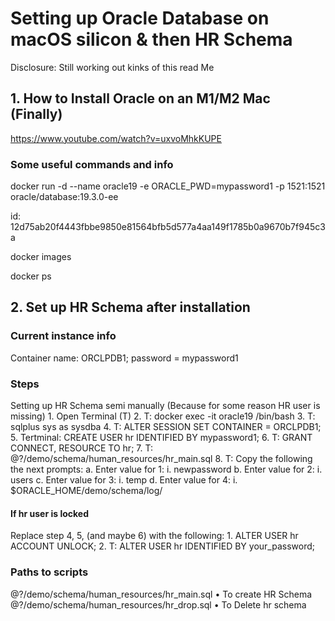# Setting up Oracle Database on macOS silicon & then HR Schema

Disclosure: Still working out kinks of this read Me

## 1. How to Install Oracle on an M1/M2 Mac (Finally)

<https://www.youtube.com/watch?v=uxvoMhkKUPE>

### Some useful commands and info

docker run -d --name oracle19 -e ORACLE_PWD=mypassword1 -p 1521:1521 oracle/database:19.3.0-ee

id: 12d75ab20f4443fbbe9850e81564bfb5d577a4aa149f1785b0a9670b7f945c3a

docker images

docker ps

## 2. Set up HR Schema after installation

### Current instance info

Container name: ORCLPDB1;
password = mypassword1

### Steps

Setting up HR Schema semi manually (Because for some reason HR user is missing)
        1. Open Terminal (T)
        2. T: docker exec -it oracle19 /bin/bash
        3. T: sqlplus sys as sysdba
        4. T: ALTER SESSION SET CONTAINER = ORCLPDB1;
        5. Tertminal: CREATE USER hr IDENTIFIED BY mypassword1;
        6. T: GRANT CONNECT, RESOURCE TO hr;
        7. T: @?/demo/schema/human_resources/hr_main.sql
        8. T: Copy the following the next prompts:
                a. Enter value for 1:
                        i. newpassword
                b. Enter value for 2:
                        i. users
                c. Enter value for 3:
                        i. temp
                d. Enter value for 4:
                        i. $ORACLE_HOME/demo/schema/log/

#### If hr user is locked

Replace step 4, 5, (and maybe 6) with the following:
        1. ALTER USER hr ACCOUNT UNLOCK;
        2. T: ALTER USER hr IDENTIFIED BY your_password;

### Paths to scripts

@?/demo/schema/human_resources/hr_main.sql
        • To create HR Schema
@?/demo/schema/human_resources/hr_drop.sql
        • To Delete hr schema

